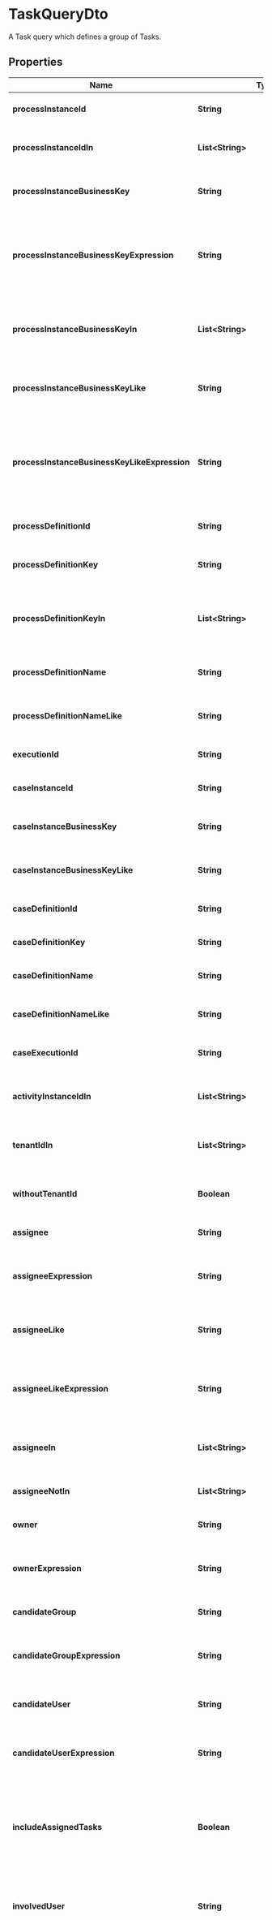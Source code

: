 

# TaskQueryDto

A Task query which defines a group of Tasks.

## Properties

Name | Type | Description | Notes
------------ | ------------- | ------------- | -------------
**processInstanceId** | **String** | Restrict to tasks that belong to process instances with the given id. |  [optional]
**processInstanceIdIn** | **List&lt;String&gt;** | Restrict to tasks that belong to process instances with the given ids. |  [optional]
**processInstanceBusinessKey** | **String** | Restrict to tasks that belong to process instances with the given business key. |  [optional]
**processInstanceBusinessKeyExpression** | **String** | Restrict to tasks that belong to process instances with the given business key which  is described by an expression. See the  [user guide](https://docs.camunda.org/manual/7.16/user-guide/process-engine/expression-language/#internal-context-functions) for more information on available functions. |  [optional]
**processInstanceBusinessKeyIn** | **List&lt;String&gt;** | Restrict to tasks that belong to process instances with one of the give business keys.  The keys need to be in a comma-separated list. |  [optional]
**processInstanceBusinessKeyLike** | **String** | Restrict to tasks that have a process instance business key that has the parameter  value as a substring. |  [optional]
**processInstanceBusinessKeyLikeExpression** | **String** | Restrict to tasks that have a process instance business key that has the parameter  value as a substring and is described by an expression. See the [user guide](https://docs.camunda.org/manual/7.16/user-guide/process-engine/expression-language/#internal-context-functions)  for more information on available functions. |  [optional]
**processDefinitionId** | **String** | Restrict to tasks that belong to a process definition with the given id. |  [optional]
**processDefinitionKey** | **String** | Restrict to tasks that belong to a process definition with the given key. |  [optional]
**processDefinitionKeyIn** | **List&lt;String&gt;** | Restrict to tasks that belong to a process definition with one of the given keys. The  keys need to be in a comma-separated list. |  [optional]
**processDefinitionName** | **String** | Restrict to tasks that belong to a process definition with the given name. |  [optional]
**processDefinitionNameLike** | **String** | Restrict to tasks that have a process definition name that has the parameter value as  a substring. |  [optional]
**executionId** | **String** | Restrict to tasks that belong to an execution with the given id. |  [optional]
**caseInstanceId** | **String** | Restrict to tasks that belong to case instances with the given id. |  [optional]
**caseInstanceBusinessKey** | **String** | Restrict to tasks that belong to case instances with the given business key. |  [optional]
**caseInstanceBusinessKeyLike** | **String** | Restrict to tasks that have a case instance business key that has the parameter value  as a substring. |  [optional]
**caseDefinitionId** | **String** | Restrict to tasks that belong to a case definition with the given id. |  [optional]
**caseDefinitionKey** | **String** | Restrict to tasks that belong to a case definition with the given key. |  [optional]
**caseDefinitionName** | **String** | Restrict to tasks that belong to a case definition with the given name. |  [optional]
**caseDefinitionNameLike** | **String** | Restrict to tasks that have a case definition name that has the parameter value as a  substring. |  [optional]
**caseExecutionId** | **String** | Restrict to tasks that belong to a case execution with the given id. |  [optional]
**activityInstanceIdIn** | **List&lt;String&gt;** | Only include tasks which belong to one of the passed and comma-separated activity  instance ids. |  [optional]
**tenantIdIn** | **List&lt;String&gt;** | Only include tasks which belong to one of the passed and comma-separated  tenant ids. |  [optional]
**withoutTenantId** | **Boolean** | Only include tasks which belong to no tenant. Value may only be &#x60;true&#x60;,  as &#x60;false&#x60; is the default behavior. |  [optional]
**assignee** | **String** | Restrict to tasks that the given user is assigned to. |  [optional]
**assigneeExpression** | **String** | Restrict to tasks that the user described by the given expression is assigned to. See the [user guide](https://docs.camunda.org/manual/7.16/user-guide/process-engine/expression-language/#internal-context-functions)  for more information on available functions. |  [optional]
**assigneeLike** | **String** | Restrict to tasks that have an assignee that has the parameter  value as a substring. |  [optional]
**assigneeLikeExpression** | **String** | Restrict to tasks that have an assignee that has the parameter value described by the  given expression as a substring. See the  [user guide](https://docs.camunda.org/manual/7.16/user-guide/process-engine/expression-language/#internal-context-functions)  for more information on available functions. |  [optional]
**assigneeIn** | **List&lt;String&gt;** | Only include tasks which are assigned to one of the passed and comma-separated user ids. |  [optional]
**assigneeNotIn** | **List&lt;String&gt;** | Only include tasks which are not assigned to one of the passed and comma-separated user ids. |  [optional]
**owner** | **String** | Restrict to tasks that the given user owns. |  [optional]
**ownerExpression** | **String** | Restrict to tasks that the user described by the given expression owns. See the  [user guide](https://docs.camunda.org/manual/7.16/user-guide/process-engine/expression-language/#internal-context-functions)  for more information on available functions. |  [optional]
**candidateGroup** | **String** | Only include tasks that are offered to the given group. |  [optional]
**candidateGroupExpression** | **String** | Only include tasks that are offered to the group described by the given expression.  See the  [user guide](https://docs.camunda.org/manual/7.16/user-guide/process-engine/expression-language/#internal-context-functions)  for more information on available functions. |  [optional]
**candidateUser** | **String** | Only include tasks that are offered to the given user or to one of his groups. |  [optional]
**candidateUserExpression** | **String** | Only include tasks that are offered to the user described by the given expression.  See the  [user guide](https://docs.camunda.org/manual/7.16/user-guide/process-engine/expression-language/#internal-context-functions)  for more information on available functions. |  [optional]
**includeAssignedTasks** | **Boolean** | Also include tasks that are assigned to users in candidate queries. Default is to only  include tasks that are not assigned to any user if you query by candidate user or group(s). |  [optional]
**involvedUser** | **String** | Only include tasks that the given user is involved in. A user is involved in a task if  an identity link exists between task and user (e.g., the user is the assignee). |  [optional]
**involvedUserExpression** | **String** | Only include tasks that the user described by the given expression is involved in. A user is involved in a task if an identity link exists between task and user (e.g., the user is the assignee). See the [user guide](https://docs.camunda.org/manual/7.16/user-guide/process-engine/expression-language/#internal-context-functions) for more information on available functions. |  [optional]
**assigned** | **Boolean** | If set to &#x60;true&#x60;, restricts the query to all tasks that are assigned. |  [optional]
**unassigned** | **Boolean** | If set to &#x60;true&#x60;, restricts the query to all tasks that are unassigned. |  [optional]
**taskDefinitionKey** | **String** | Restrict to tasks that have the given key. |  [optional]
**taskDefinitionKeyIn** | **List&lt;String&gt;** | Restrict to tasks that have one of the given keys. The keys need to be in a comma-separated list. |  [optional]
**taskDefinitionKeyLike** | **String** | Restrict to tasks that have a key that has the parameter value as a substring. |  [optional]
**name** | **String** | Restrict to tasks that have the given name. |  [optional]
**nameNotEqual** | **String** | Restrict to tasks that do not have the given name. |  [optional]
**nameLike** | **String** | Restrict to tasks that have a name with the given parameter value as substring. |  [optional]
**nameNotLike** | **String** | Restrict to tasks that do not have a name with the given parameter value as substring. |  [optional]
**description** | **String** | Restrict to tasks that have the given description. |  [optional]
**descriptionLike** | **String** | Restrict to tasks that have a description that has the parameter value as a substring. |  [optional]
**priority** | **Integer** | Restrict to tasks that have the given priority. |  [optional]
**maxPriority** | **Integer** | Restrict to tasks that have a lower or equal priority. |  [optional]
**minPriority** | **Integer** | Restrict to tasks that have a higher or equal priority. |  [optional]
**dueDate** | **OffsetDateTime** | Restrict to tasks that are due on the given date. By [default](https://docs.camunda.org/manual/7.16/reference/rest/overview/date-format/), the date must have the format &#x60;yyyy-MM-dd&#39;T&#39;HH:mm:ss.SSSZ&#x60;, e.g., &#x60;2013-01-23T14:42:45.546+0200&#x60;. |  [optional]
**dueDateExpression** | **String** | Restrict to tasks that are due on the date described by the given expression. See the [user guide](https://docs.camunda.org/manual/7.16/user-guide/process-engine/expression-language/#internal-context-functions) for more information on available functions. The expression must evaluate to a &#x60;java.util.Date&#x60; or &#x60;org.joda.time.DateTime&#x60; object. |  [optional]
**dueAfter** | **OffsetDateTime** | Restrict to tasks that are due after the given date. By [default](https://docs.camunda.org/manual/7.16/reference/rest/overview/date-format/), the date must have the format &#x60;yyyy-MM-dd&#39;T&#39;HH:mm:ss.SSSZ&#x60;, e.g., &#x60;2013-01-23T14:42:45.435+0200&#x60;. |  [optional]
**dueAfterExpression** | **String** | Restrict to tasks that are due after the date described by the given expression. See the [user guide](https://docs.camunda.org/manual/7.16/user-guide/process-engine/expression-language/#internal-context-functions) for more information on available functions. The expression must evaluate to a &#x60;java.util.Date&#x60; or &#x60;org.joda.time.DateTime&#x60; object. |  [optional]
**dueBefore** | **OffsetDateTime** | Restrict to tasks that are due before the given date. By [default](https://docs.camunda.org/manual/7.16/reference/rest/overview/date-format/), the date must have the format &#x60;yyyy-MM-dd&#39;T&#39;HH:mm:ss.SSSZ&#x60;, e.g., &#x60;2013-01-23T14:42:45.243+0200&#x60;. |  [optional]
**dueBeforeExpression** | **String** | Restrict to tasks that are due before the date described by the given expression. See the [user guide](https://docs.camunda.org/manual/7.16/user-guide/process-engine/expression-language/#internal-context-functions) for more information on available functions. The expression must evaluate to a &#x60;java.util.Date&#x60; or &#x60;org.joda.time.DateTime&#x60; object. |  [optional]
**withoutDueDate** | **Boolean** | Only include tasks which have no due date. Value may only be &#x60;true&#x60;,  as &#x60;false&#x60; is the default behavior. |  [optional]
**followUpDate** | **OffsetDateTime** | Restrict to tasks that have a followUp date on the given date. By [default](https://docs.camunda.org/manual/7.16/reference/rest/overview/date-format/), the date must have the format &#x60;yyyy-MM-dd&#39;T&#39;HH:mm:ss.SSSZ&#x60;, e.g., &#x60;2013-01-23T14:42:45.342+0200&#x60;. |  [optional]
**followUpDateExpression** | **String** | Restrict to tasks that have a followUp date on the date described by the given expression. See the [user guide](https://docs.camunda.org/manual/7.16/user-guide/process-engine/expression-language/#internal-context-functions) for more information on available functions. The expression must evaluate to a &#x60;java.util.Date&#x60; or &#x60;org.joda.time.DateTime&#x60; object. |  [optional]
**followUpAfter** | **OffsetDateTime** | Restrict to tasks that have a followUp date after the given date. By [default](https://docs.camunda.org/manual/7.16/reference/rest/overview/date-format/), the date must have the format &#x60;yyyy-MM-dd&#39;T&#39;HH:mm:ss.SSSZ&#x60;, e.g., &#x60;2013-01-23T14:42:45.542+0200&#x60;. |  [optional]
**followUpAfterExpression** | **String** | Restrict to tasks that have a followUp date after the date described by the given expression. See the [user guide](https://docs.camunda.org/manual/7.16/user-guide/process-engine/expression-language/#internal-context-functions) for more information on available functions. The expression must evaluate to a &#x60;java.util.Date&#x60; or &#x60;org.joda.time.DateTime&#x60; object. |  [optional]
**followUpBefore** | **String** | Restrict to tasks that have a followUp date before the given date. By [default](https://docs.camunda.org/manual/7.16/reference/rest/overview/date-format/), the date must have the format &#x60;yyyy-MM-dd&#39;T&#39;HH:mm:ss.SSSZ&#x60;, e.g., &#x60;2013-01-23T14:42:45.234+0200&#x60;. |  [optional]
**followUpBeforeExpression** | **String** | Restrict to tasks that have a followUp date before the date described by the given expression. See the [user guide](https://docs.camunda.org/manual/7.16/user-guide/process-engine/expression-language/#internal-context-functions) for more information on available functions. The expression must evaluate to a &#x60;java.util.Date&#x60; or &#x60;org.joda.time.DateTime&#x60; object. |  [optional]
**followUpBeforeOrNotExistent** | **OffsetDateTime** | Restrict to tasks that have no followUp date or a followUp date before the given date. By [default](https://docs.camunda.org/manual/7.16/reference/rest/overview/date-format/), the date must have the format &#x60;yyyy-MM-dd&#39;T&#39;HH:mm:ss.SSSZ&#x60;, e.g., &#x60;2013-01-23T14:42:45.432+0200&#x60;. The typical use case is to query all &#x60;active&#x60; tasks for a user for a given date. |  [optional]
**followUpBeforeOrNotExistentExpression** | **String** | Restrict to tasks that have no followUp date or a followUp date before the date described by the given expression. See the [user guide](https://docs.camunda.org/manual/7.16/user-guide/process-engine/expression-language/#internal-context-functions) for more information on available functions. The expression must evaluate to a &#x60;java.util.Date&#x60; or &#x60;org.joda.time.DateTime&#x60; object. |  [optional]
**createdOn** | **OffsetDateTime** | Restrict to tasks that were created on the given date. By [default](https://docs.camunda.org/manual/7.16/reference/rest/overview/date-format/), the date must have the format &#x60;yyyy-MM-dd&#39;T&#39;HH:mm:ss.SSSZ&#x60;, e.g., &#x60;2013-01-23T14:42:45.324+0200&#x60;. |  [optional]
**createdOnExpression** | **String** | Restrict to tasks that were created on the date described by the given expression. See the [user guide](https://docs.camunda.org/manual/7.16/user-guide/process-engine/expression-language/#internal-context-functions) for more information on available functions. The expression must evaluate to a &#x60;java.util.Date&#x60; or &#x60;org.joda.time.DateTime&#x60; object. |  [optional]
**createdAfter** | **OffsetDateTime** | Restrict to tasks that were created after the given date. By [default](https://docs.camunda.org/manual/7.16/reference/rest/overview/date-format/), the date must have the format &#x60;yyyy-MM-dd&#39;T&#39;HH:mm:ss.SSSZ&#x60;, e.g., &#x60;2013-01-23T14:42:45.342+0200&#x60;. |  [optional]
**createdAfterExpression** | **String** | Restrict to tasks that were created after the date described by the given expression. See the [user guide](https://docs.camunda.org/manual/7.16/user-guide/process-engine/expression-language/#internal-context-functions) for more information on available functions. The expression must evaluate to a &#x60;java.util.Date&#x60; or &#x60;org.joda.time.DateTime&#x60; object. |  [optional]
**createdBefore** | **OffsetDateTime** | Restrict to tasks that were created before the given date. By [default](https://docs.camunda.org/manual/7.16/reference/rest/overview/date-format/), the date must have the format &#x60;yyyy-MM-dd&#39;T&#39;HH:mm:ss.SSSZ&#x60;, e.g., &#x60;2013-01-23T14:42:45.332+0200&#x60;. |  [optional]
**createdBeforeExpression** | **String** | Restrict to tasks that were created before the date described by the given expression. See the [user guide](https://docs.camunda.org/manual/7.16/user-guide/process-engine/expression-language/#internal-context-functions) for more information on available functions. The expression must evaluate to a &#x60;java.util.Date&#x60; or &#x60;org.joda.time.DateTime&#x60; object. |  [optional]
**delegationState** | [**DelegationStateEnum**](#DelegationStateEnum) | Restrict to tasks that are in the given delegation state. Valid values are &#x60;PENDING&#x60; and &#x60;RESOLVED&#x60;. |  [optional]
**candidateGroups** | **List&lt;String&gt;** | Restrict to tasks that are offered to any of the given candidate groups. Takes a comma-separated list of group names, so for example &#x60;developers,support,sales&#x60;. |  [optional]
**candidateGroupsExpression** | **String** | Restrict to tasks that are offered to any of the candidate groups described by the given expression. See the [user guide](https://docs.camunda.org/manual/7.16/user-guide/process-engine/expression-language/#internal-context-functions) for more information on available functions. The expression must evaluate to &#x60;java.util.List&#x60; of Strings. |  [optional]
**withCandidateGroups** | **Boolean** | Only include tasks which have a candidate group. Value may only be &#x60;true&#x60;, as &#x60;false&#x60; is the default behavior. |  [optional]
**withoutCandidateGroups** | **Boolean** | Only include tasks which have no candidate group. Value may only be &#x60;true&#x60;, as &#x60;false&#x60; is the default behavior. |  [optional]
**withCandidateUsers** | **Boolean** | Only include tasks which have a candidate user. Value may only be &#x60;true&#x60;, as &#x60;false&#x60; is the default behavior. |  [optional]
**withoutCandidateUsers** | **Boolean** | Only include tasks which have no candidate users. Value may only be &#x60;true&#x60;, as &#x60;false&#x60; is the default behavior. |  [optional]
**active** | **Boolean** | Only include active tasks. Value may only be &#x60;true&#x60;, as &#x60;false&#x60; is the default behavior. |  [optional]
**suspended** | **Boolean** | Only include suspended tasks. Value may only be &#x60;true&#x60;, as &#x60;false&#x60; is the default behavior. |  [optional]
**taskVariables** | [**List&lt;VariableQueryParameterDto&gt;**](VariableQueryParameterDto.md) | A JSON array to only include tasks that have variables with certain values. The array consists of JSON objects with three properties &#x60;name&#x60;, &#x60;operator&#x60; and &#x60;value&#x60;. &#x60;name&#x60; is the variable name, &#x60;operator&#x60; is the comparison operator to be used and &#x60;value&#x60; the variable value. &#x60;value&#x60; may be of type &#x60;String&#x60;, &#x60;Number&#x60; or &#x60;Boolean&#x60;.  Valid &#x60;operator&#x60; values are: &#x60;eq&#x60; - equal to; &#x60;neq&#x60; - not equal to; &#x60;gt&#x60; - greater than; &#x60;gteq&#x60; - greater than or equal to; &#x60;lt&#x60; - lower than; &#x60;lteq&#x60; - lower than or equal to; &#x60;like&#x60;. &#x60;key&#x60; and &#x60;value&#x60; may not contain underscore or comma characters. |  [optional]
**processVariables** | [**List&lt;VariableQueryParameterDto&gt;**](VariableQueryParameterDto.md) | A JSON array to only include tasks that belong to a process instance with variables with certain values. The array consists of JSON objects with three properties &#x60;name&#x60;, &#x60;operator&#x60; and &#x60;value&#x60;. &#x60;name&#x60; is the variable name, &#x60;operator&#x60; is the comparison operator to be used and &#x60;value&#x60; the variable value. &#x60;value&#x60; may be of type &#x60;String&#x60;, &#x60;Number&#x60; or &#x60;Boolean&#x60;.  Valid &#x60;operator&#x60; values are: &#x60;eq&#x60; - equal to; &#x60;neq&#x60; - not equal to; &#x60;gt&#x60; - greater than; &#x60;gteq&#x60; - greater than or equal to; &#x60;lt&#x60; - lower than; &#x60;lteq&#x60; - lower than or equal to; &#x60;like&#x60;; &#x60;notLike&#x60;. &#x60;key&#x60; and &#x60;value&#x60; may not contain underscore or comma characters. |  [optional]
**caseInstanceVariables** | [**List&lt;VariableQueryParameterDto&gt;**](VariableQueryParameterDto.md) | A JSON array to only include tasks that belong to a case instance with variables with certain values. The array consists of JSON objects with three properties &#x60;name&#x60;, &#x60;operator&#x60; and &#x60;value&#x60;. &#x60;name&#x60; is the variable name, &#x60;operator&#x60; is the comparison operator to be used and &#x60;value&#x60; the variable value. &#x60;value&#x60; may be of type &#x60;String&#x60;, &#x60;Number&#x60; or &#x60;Boolean&#x60;.  Valid &#x60;operator&#x60; values are: &#x60;eq&#x60; - equal to; &#x60;neq&#x60; - not equal to; &#x60;gt&#x60; - greater than; &#x60;gteq&#x60; - greater than or equal to; &#x60;lt&#x60; - lower than; &#x60;lteq&#x60; - lower than or equal to; &#x60;like&#x60;. &#x60;key&#x60; and &#x60;value&#x60; may not contain underscore or comma characters. |  [optional]
**variableNamesIgnoreCase** | **Boolean** | Match all variable names in this query case-insensitively. If set &#x60;variableName&#x60; and &#x60;variablename&#x60; are treated as equal. |  [optional]
**variableValuesIgnoreCase** | **Boolean** | Match all variable values in this query case-insensitively. If set &#x60;variableValue&#x60; and &#x60;variablevalue&#x60; are treated as equal. |  [optional]
**parentTaskId** | **String** | Restrict query to all tasks that are sub tasks of the given task. Takes a task id. |  [optional]
**orQueries** | [**List&lt;TaskQueryDto&gt;**](TaskQueryDto.md) | A JSON array of nested task queries with OR semantics. A task matches a nested query if it fulfills *at least one* of the query&#39;s predicates. With multiple nested queries, a task must fulfill at least one predicate of *each* query ([Conjunctive Normal Form](https://en.wikipedia.org/wiki/Conjunctive_normal_form)).  All task query properties can be used except for: &#x60;sorting&#x60;, &#x60;withCandidateGroups&#x60;, &#x60;withoutCandidateGroups&#x60;, &#x60;withCandidateUsers&#x60;, &#x60;withoutCandidateUsers&#x60;  See the [User guide](https://docs.camunda.org/manual/7.16/user-guide/process-engine/process-engine-api/#or-queries) for more information about OR queries. |  [optional]
**sorting** | [**List&lt;TaskQueryDtoSorting&gt;**](TaskQueryDtoSorting.md) | Apply sorting of the result |  [optional]



## Enum: DelegationStateEnum

Name | Value
---- | -----
PENDING | &quot;PENDING&quot;
RESOLVED | &quot;RESOLVED&quot;



